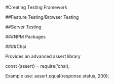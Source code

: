#Creating Testing Framework

##Feature Testing/Browser Testing

##Server Testing

###NPM Packages

####Chai

Provides an advanced assert library

const {assert} = require('chai);

Example use:
assert.equal(response.status, 200);
